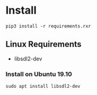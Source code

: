 # Install 

```
pip3 install -r requirements.rxr
```

## Linux Requirements
 - libsdl2-dev
 
 ### Install on Ubuntu 19.10
 ```
sudo apt install libsdl2-dev
```  
